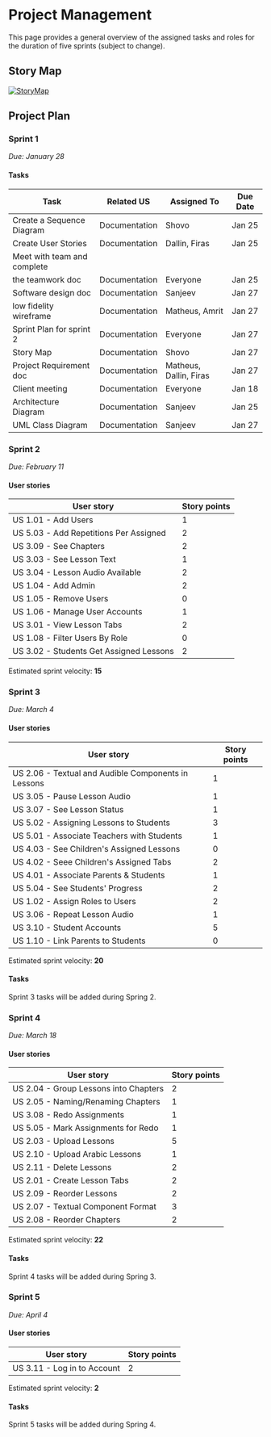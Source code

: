 # Project Management

This page provides a general overview of the assigned tasks and roles for the duration of five sprints (subject to change).

## Story Map
[![StoryMap](https://raw.githubusercontent.com/UAlberta-CMPUT401/example-documentation/master/docs/images/UserStoryMapDefinitions.png)](https://raw.githubusercontent.com/UAlberta-CMPUT401/example-documentation/master/docs/images/UserStoryMapDefinitions.png)

## Project Plan

### Sprint 1  

_Due: January 28_
#### Tasks

| **Task**                        | **Related US** | **Assigned To**          | **Due Date** |
| ------------------------------- | -------------- | -------------------------| ------------ |
| Create a Sequence Diagram       | Documentation  | Shovo                    | Jan 25       |
| Create User Stories             | Documentation  | Dallin, Firas            | Jan 25       |
| Meet with team and complete    
  the teamwork doc                | Documentation  | Everyone                 | Jan 25       |
| Software design doc             | Documentation  | Sanjeev                  | Jan 27       |
| low fidelity wireframe          | Documentation  | Matheus, Amrit           | Jan 27       |
| Sprint Plan for sprint 2        | Documentation  | Everyone                 | Jan 27       |
| Story Map                       | Documentation  | Shovo                    | Jan 27       |
| Project Requirement doc         | Documentation  | Matheus, Dallin, Firas   | Jan 27       |
| Client meeting                  | Documentation  | Everyone                 | Jan 18       |
| Architecture Diagram            | Documentation  | Sanjeev                  | Jan 25       |
| UML Class Diagram               | Documentation  | Sanjeev                  | Jan 27       |


### Sprint 2  

_Due: February 11_


#### User stories

| **User story**                            | **Story points** |
| ------------------------------------------| ---------------- |
| US 1.01 - Add Users                       | 1                |
| US 5.03 - Add Repetitions Per Assigned    | 2                |
| US 3.09 - See Chapters                    | 2                |
| US 3.03 - See Lesson Text                 | 1                |
| US 3.04 - Lesson Audio Available          | 2                |
| US 1.04 - Add Admin                       | 2                |
| US 1.05 - Remove Users                    | 0                |
| US 1.06 - Manage User Accounts            | 1                |
| US 3.01 - View Lesson Tabs                | 2                |
| US 1.08 - Filter Users By Role            | 0                |
| US 3.02 - Students Get Assigned Lessons   | 2                |


Estimated sprint velocity: **15**



### Sprint 3  

_Due: March 4_

#### User stories

| **User story**                                      | **Story points** |
| ----------------------------------------------------| ---------------- |
| US 2.06 - Textual and Audible Components in Lessons | 1                |
| US 3.05 - Pause Lesson Audio                        | 1                |  
| US 3.07 - See Lesson Status                         | 1                |
| US 5.02 - Assigning Lessons to Students             | 3                |
| US 5.01 - Associate Teachers with Students          | 1                |
| US 4.03 - See Children's Assigned Lessons           | 0                |
| US 4.02 - Seee Children's Assigned Tabs             | 2                |
| US 4.01 - Associate Parents & Students              | 1                |
| US 5.04 - See Students' Progress                    | 2                |
| US 1.02 - Assign Roles to Users                     | 2                |
| US 3.06 - Repeat Lesson Audio                       | 1                |
| US 3.10 - Student Accounts                          | 5                |
| US 1.10 - Link Parents to Students                  | 0                |


Estimated sprint velocity: **20**

#### Tasks

Sprint 3 tasks will be added during Spring 2.

### Sprint 4  

_Due: March 18_

#### User stories

| **User story**                         | **Story points** |
| ---------------------------------------| ---------------- |
| US 2.04 - Group Lessons into Chapters  | 2                |
| US 2.05 - Naming/Renaming Chapters     | 1                |
| US 3.08 - Redo Assignments             | 1                |
| US 5.05 - Mark Assignments for Redo    | 1                |
| US 2.03 - Upload Lessons               | 5                |
| US 2.10 - Upload Arabic Lessons        | 1                |
| US 2.11 - Delete Lessons               | 2                |
| US 2.01 - Create Lesson Tabs           | 2                |
| US 2.09 - Reorder Lessons              | 2                |
| US 2.07 - Textual Component Format     | 3                |
| US 2.08 - Reorder Chapters             | 2                |

Estimated sprint velocity: **22**

#### Tasks

Sprint 4 tasks will be added during Spring 3.

### Sprint 5

_Due: April 4_

#### User stories

| **User story**                         | **Story points** |
| ---------------------------------------| ---------------- |
| US 3.11 - Log in to Account            | 2                |

Estimated sprint velocity: **2**

#### Tasks

Sprint 5 tasks will be added during Spring 4.
